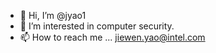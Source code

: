 - 👋 Hi, I’m @jyao1
- 👀 I’m interested in computer security.
- 📫 How to reach me ... jiewen.yao@intel.com

<!---
jyao1/jyao1 is a ✨ special ✨ repository because its `README.md` (this file) appears on your GitHub profile.
You can click the Preview link to take a look at your changes.
--->
